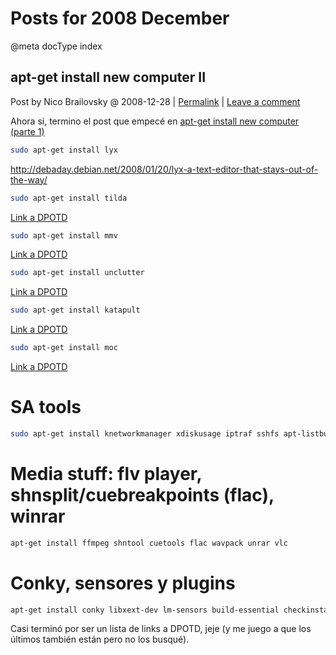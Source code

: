 # Posts for 2008 December

@meta docType index

## apt-get install new computer II

Post by Nico Brailovsky @ 2008-12-28 | [Permalink](md_blog/2008/1228_aptgetinstallnewcomputerII.md)  | [Leave a comment](https://github.com/nicolasbrailo/nicolasbrailo.github.io/issues/new?title=Comment@md_blog/2008/1228_aptgetinstallnewcomputerII.md&body=I%20have%20a%20comment!)

Ahora si, termino el post que empecé en [apt-get install new computer (parte 1)](md_blog/2008/1009_aptgetnewcomputer.md)



```bash
sudo apt-get install lyx
```

<http://debaday.debian.net/2008/01/20/lyx-a-text-editor-that-stays-out-of-the-way/>

```bash
sudo apt-get install tilda
```

[Link a DPOTD](http://debaday.debian.net/2007/03/04/yakuake-a-quake-style-terminal-emulator-based-on-kde-konsole-technology/)

```bash
sudo apt-get install mmv
```

[Link a DPOTD](http://debaday.debian.net/2007/06/13/mmv-mass-moving-and-renaming-files/)

```bash
sudo apt-get install unclutter
```

[Link a DPOTD](http://debaday.debian.net/2007/03/27/unclutter-hide-the-mouse-cursor-after-a-period-of-inactivity/)

```bash
sudo apt-get install katapult
```

[Link a DPOTD](http://debaday.debian.net/2007/09/05/katapult-faster-and-easier-access-to-your-applications-bookmarks-and-files/)

```bash
sudo apt-get install moc
```

[Link a DPOTD](http://debaday.debian.net/2007/07/11/moc-music-on-console-ncurses-based-console-audio-player/)

# SA tools

```bash
sudo apt-get install knetworkmanager xdiskusage iptraf sshfs apt-listbugs
```

# Media stuff: flv player, shnsplit/cuebreakpoints (flac), winrar

```bash
apt-get install ffmpeg shntool cuetools flac wavpack unrar vlc
```

# Conky, sensores y plugins

```bash
apt-get install conky libxext-dev lm-sensors build-essential checkinstall wmctrl
```

Casi terminó por ser un lista de links a DPOTD, jeje (y me juego a que los últimos también están pero no los busqué).



